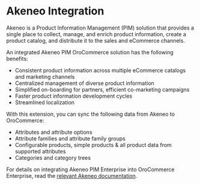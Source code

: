 <a id="dev-akeneo-integration"></a>

# Akeneo Integration

Akeneo is a Product Information Management (PIM) solution that provides a single place to collect, manage, and enrich product information, create a product catalog, and distribute it to the sales and eCommerce channels.

An integrated Akeneo PIM OroCommerce solution has the following benefits:

* Consistent product information across multiple eCommerce catalogs and marketing channels
* Centralized management of diverse product information
* Simplified on-boarding for partners, efficient co-marketing campaigns
* Faster product information development cycles
* Streamlined localization

With this extension, you can sync the following data from Akeneo to OroCommerce:

* Attributes and attribute options
* Attribute families and attribute family groups
* Configurable products, simple products & all product data from supported attributes
* Categories and category trees

For details on integrating Akeneo PIM Enterprise into OroCommerce Enterprise, read the <a href="https://github.com/oroinc/OroAkeneoBundle/blob/1.6.0/README.md" target="_blank">relevant Akeneo documentation</a>.

<!-- Frontend -->
